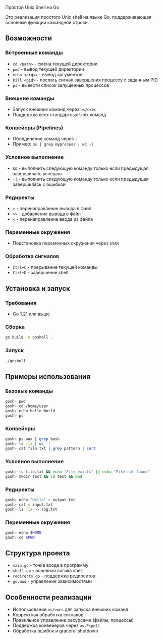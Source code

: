 Простой Unix Shell на Go

Это реализация простого Unix shell на языке Go, поддерживающая основные функции командной строки.

## Возможности

### Встроенные команды
- `cd <path>` - смена текущей директории
- `pwd` - вывод текущей директории
- `echo <args>` - вывод аргументов
- `kill <pid>` - послать сигнал завершения процессу с заданным PID
- `ps` - вывести список запущенных процессов

### Внешние команды
- Запуск внешних команд через `os/exec`
- Поддержка всех стандартных Unix команд

### Конвейеры (Pipelines)
- Объединение команд через `|`
- Пример: `ps | grep myprocess | wc -l`

### Условное выполнение
- `&&` - выполнить следующую команду только если предыдущая завершилась успешно
- `||` - выполнить следующую команду только если предыдущая завершилась с ошибкой

### Редиректы
- `>` - перенаправление вывода в файл
- `>>` - добавление вывода в файл
- `<` - перенаправление ввода из файла

### Переменные окружения
- Подстановка переменных окружения через `$VAR`

### Обработка сигналов
- `Ctrl+C` - прерывание текущей команды
- `Ctrl+D` - завершение shell

## Установка и запуск

### Требования
- Go 1.21 или выше

### Сборка
```bash
go build -o goshell .
```

### Запуск
```bash
./goshell
```

## Примеры использования

### Базовые команды
```bash
gosh> pwd
gosh> cd /home/user
gosh> echo Hello World
gosh> ps
```

### Конвейеры
```bash
gosh> ps aux | grep bash
gosh> ls -la | wc -l
gosh> cat file.txt | grep pattern | sort
```

### Условное выполнение
```bash
gosh> ls file.txt && echo "File exists" || echo "File not found"
gosh> mkdir test && cd test && pwd
```

### Редиректы
```bash
gosh> echo "Hello" > output.txt
gosh> cat < input.txt
gosh> ls -la >> log.txt
```

### Переменные окружения
```bash
gosh> echo $HOME
gosh> cd $PWD
```

## Структура проекта

- `main.go` - точка входа в программу
- `shell.go` - основная логика shell
- `redirects.go` - поддержка редиректов
- `go.mod` - управление зависимостями

## Особенности реализации

- Использование `os/exec` для запуска внешних команд
- Корректная обработка сигналов
- Правильное управление ресурсами (файлы, процессы)
- Поддержка конвейеров через `os.Pipe()`
- Обработка ошибок и graceful shutdown

